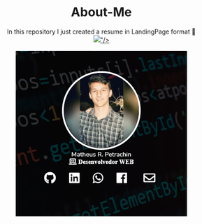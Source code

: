 <h1 align="center">About-Me</h1>

<p align="center">
  In this repository I just created a resume in LandingPage format 🚀<br/>
  <a href="https://matheuspetrachin.github.io/About-Me/" target="_blank" alt="About-Me"><img src="<img src="https://img.shields.io/static/v1?label=Blog&message=Rocketseat&color=7159c1&style=for-the-badge&logo=ghost"/>"/></a><br/><br/>
  <a href="https://matheuspetrachin.github.io/About-Me/"><img src="img/about-me.png"></a>
</p>
